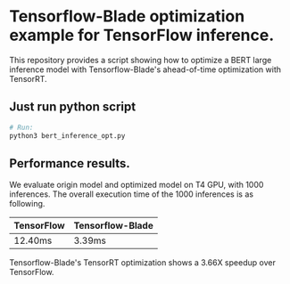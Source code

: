 # Tensorflow-Blade optimization example for TensorFlow inference.

This repository provides a script showing how to optimize a BERT large inference
model with Tensorflow-Blade's ahead-of-time optimization with TensorRT.


## Just run python script

```bash
# Run:
python3 bert_inference_opt.py
```

## Performance results.

We evaluate origin model and optimized model on T4 GPU, with 1000 inferences.
The overall execution time of the 1000 inferences is as following.

| TensorFlow  |  Tensorflow-Blade  |
|-------------|--------------------|
|   12.40ms   |       3.39ms       |

Tensorflow-Blade's TensorRT optimization shows a 3.66X speedup over TensorFlow.
